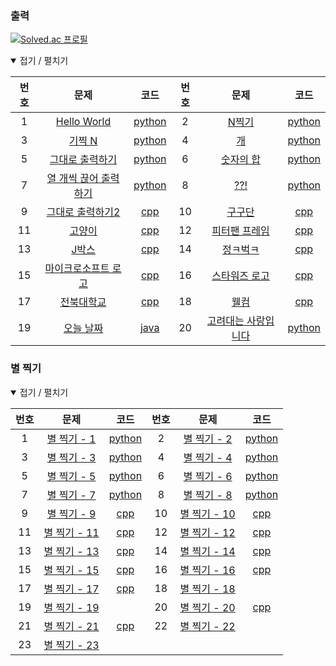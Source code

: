 ### 출력

[![Solved.ac
프로필](http://mazassumnida.wtf/api/v2/generate_badge?boj={hjl9345})](https://solved.ac/{hjl9345})
<details open> <summary> 접기 / 펼치기 </summary>

| 번호 | 문제                                                           | 코드                      | 번호 | 문제                                                  | 코드                    |
|:----:|:--------------------------------------------------------------:|:-------------------------:|:----:|:-----------------------------------------------------:|:-----------------------:|
|  1   |      [Hello World](https://www.acmicpc.net/problem/2557)       |  [python](source/2557.py)   |  2   |     [N찍기](https://www.acmicpc.net/problem/2741)     | [python](source/2741.py)  |
|  3   |         [기찍 N](https://www.acmicpc.net/problem/2742)         |  [python](source/2742.cpp)   |  4   |      [개](https://www.acmicpc.net/problem/10172)      | [python](source/10172.cpp) |
|  5   |    [그대로 출력하기](https://www.acmicpc.net/problem/11718)    |  [python](source/11718.cpp)  |  6   |  [숫자의 합](https://www.acmicpc.net/problem/11720)   | [python](source/11720.cpp) |
|  7   | [열 개씩 끊어 출력하기](https://www.acmicpc.net/problem/11721) |  [python](source/11721.cpp)  |  8   |     [??!](https://www.acmicpc.net/problem/10926)      | [python](source/10926.cpp) |
|  9   |   [그대로 출력하기2](https://www.acmicpc.net/problem/11719)    |  [cpp](source/11719.cpp)  |  10  |    [구구단](https://www.acmicpc.net/problem/2739)     | [cpp](source/2739.cpp)  |
|  11  |        [고양이](https://www.acmicpc.net/problem/10171)         |  [cpp](source/10171.cpp)  |  12  | [피터팬 프레임](https://www.acmicpc.net/problem/3054) | [cpp](source/3054.cpp)  |
|  13  |         [J박스](https://www.acmicpc.net/problem/5354)          |  [cpp](source/5354.cpp)   |  14  |   [정ㅋ벅ㅋ](https://www.acmicpc.net/problem/1237)    | [cpp](source/1237.cpp)  |
|  15  |  [마이크로소프트 로고](https://www.acmicpc.net/problem/5338)   |  [cpp](source/5338.cpp)   |  16  | [스타워즈 로고](https://www.acmicpc.net/problem/9653) | [cpp](source/9653.cpp)  |
|  17  |      [전북대학교](https://www.acmicpc.net/problem/14624)       |  [cpp](source/14624.cpp)  |  18  |     [웰컴](https://www.acmicpc.net/problem/5337)      | [cpp](source/5337.cpp)  |
|  19  |       [오늘 날짜](https://www.acmicpc.net/problem/10699)       | [java](source/10699.java) |  20  | [고려대는 사랑입니다](https://www.acmicpc.net/problem/11942) | [python](source/11942.py)  |                                                |                         |

</details>

### 별 찍기

<details open> <summary> 접기 / 펼치기 </summary>

| 번호 | 문제                                                  | 코드                    | 번호 | 문제                                                  | 코드                    |
|:----:|:-----------------------------------------------------:|:-----------------------:|:----:|:-----------------------------------------------------:|:-----------------------:|
|  1   |  [별 찍기 - 1](https://www.acmicpc.net/problem/2438)  | [python](source/2438.py)  |  2   |  [별 찍기 - 2](https://www.acmicpc.net/problem/2439)  | [python](source/2439.py)  |
|  3   |  [별 찍기 - 3](https://www.acmicpc.net/problem/2440)  | [python](source/2440.py)  |  4   |  [별 찍기 - 4](https://www.acmicpc.net/problem/2441)  | [python](source/2441.py)  |
|  5   |  [별 찍기 - 5](https://www.acmicpc.net/problem/2442)  | [python](source/2445.py)  |  6   |  [별 찍기 - 6](https://www.acmicpc.net/problem/2443)  | [python](source/2443.py)  |
|  7   |  [별 찍기 - 7](https://www.acmicpc.net/problem/2444)  | [python](source/2444.py)  |  8   |  [별 찍기 - 8](https://www.acmicpc.net/problem/2445)  | [python](source/2445.py)  |
|  9   |  [별 찍기 - 9](https://www.acmicpc.net/problem/2446)  | [cpp](source/2446.py)  |  10  | [별 찍기 - 10](https://www.acmicpc.net/problem/2447)  | [cpp](source/2447.py)  |
|  11  | [별 찍기 - 11](https://www.acmicpc.net/problem/2448)  | [cpp](source/2448.cpp)  |  12  | [별 찍기 - 12](https://www.acmicpc.net/problem/2522)  | [cpp](source/2522.py)  |
|  13  | [별 찍기 - 13](https://www.acmicpc.net/problem/2523)  | [cpp](source/2523.cpp)  |  14  | [별 찍기 - 14](https://www.acmicpc.net/problem/2556)  | [cpp](source/2556.py)  |
|  15  | [별 찍기 - 15](https://www.acmicpc.net/problem/10990) | [cpp](source/10990.cpp) |  16  | [별 찍기 - 16](https://www.acmicpc.net/problem/10991) | [cpp](source/10991.cpp) |
|  17  | [별 찍기 - 17](https://www.acmicpc.net/problem/10992) | [cpp](source/10992.cpp) |  18  | [별 찍기 - 18](https://www.acmicpc.net/problem/10993) |                         |
|  19  | [별 찍기 - 19](https://www.acmicpc.net/problem/10994) |                         |  20  | [별 찍기 - 20](https://www.acmicpc.net/problem/10995) | [cpp](source/10995.cpp) |
|  21  | [별 찍기 - 21](https://www.acmicpc.net/problem/10996) | [cpp](source/10996.cpp) |  22  | [별 찍기 - 22](https://www.acmicpc.net/problem/10997) |                         |
|  23  | [별 찍기 - 23](https://www.acmicpc.net/problem/13015) |                         |      |                                                       |                         |

</details>
